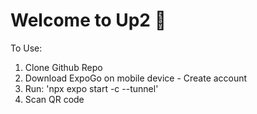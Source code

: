 # Welcome to Up2 👋
To Use:
1. Clone Github Repo
2. Download ExpoGo on mobile device - Create account
3. Run: 'npx expo start -c --tunnel'
4. Scan QR code
